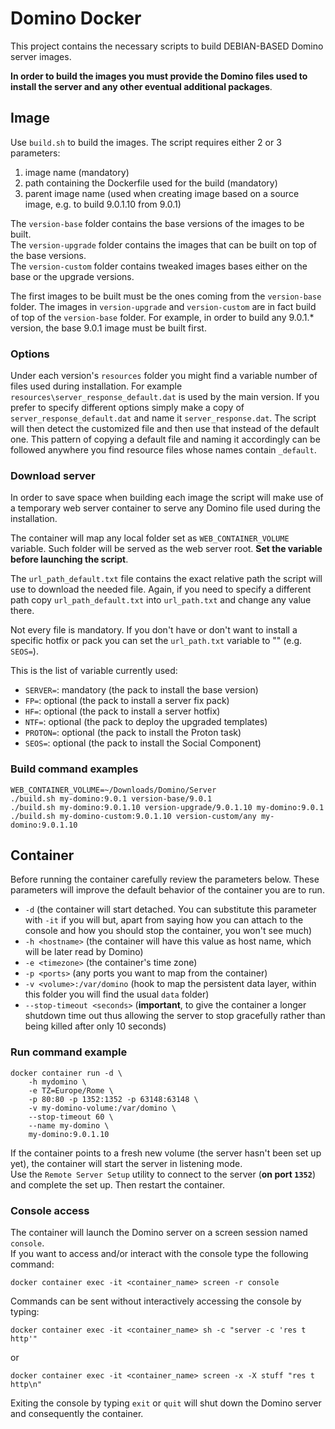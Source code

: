 # Domino Docker
This project contains the necessary scripts to build DEBIAN-BASED Domino server images.

**In order to build the images you must provide the Domino files used to install the server and any other eventual additional packages**.

## Image
Use `build.sh` to build the images. The script requires either 2 or 3 parameters:

1. image name (mandatory)
2. path containing the Dockerfile used for the build (mandatory)
3. parent image name (used when creating image based on a source image, e.g. to build 9.0.1.10 from 9.0.1)

The `version-base` folder contains the base versions of the images to be built.  
The `version-upgrade` folder contains the images that can be built on top of the base versions.  
The `version-custom` folder contains tweaked images bases either on the base or the upgrade versions.  

The first images to be built must be the ones coming from the `version-base` folder.
The images in `version-upgrade` and `version-custom` are in fact build of top of the `version-base` folder. For example, in order to build any 9.0.1.* version, the base 9.0.1 image must be built first.

### Options
Under each version's `resources` folder you might find a variable number of files used during installation.
For example `resources\server_response_default.dat` is used by the main version. If you prefer to specify different options simply make a copy of `server_response_default.dat` and name it `server_response.dat`. The script will then detect the customized file and then use that instead of the default one. This pattern of copying a default file and naming it accordingly can be followed anywhere you find resource files whose names contain `_default`.

### Download server
In order to save space when building each image the script will make use of a temporary web server container to serve any Domino file used during the installation.

The container will map any local folder set as `WEB_CONTAINER_VOLUME` variable. Such folder will be served as the web server root. **Set the variable before launching the script**.

The `url_path_default.txt` file contains the exact relative path the script will use to download the needed file. Again, if you need to specify a different path copy `url_path_default.txt` into `url_path.txt` and change any value there.

Not every file is mandatory. If you don't have or don't want to install a specific hotfix or pack you can set the `url_path.txt` variable to "" (e.g. `SEOS=`).

This is the list of variable currently used:

* `SERVER=`: mandatory (the pack to install the base version)
* `FP=`: optional (the pack to install a server fix pack)
* `HF=`: optional (the pack to install a server hotfix)
* `NTF=`: optional (the pack to deploy the upgraded templates)
* `PROTON=`: optional (the pack to install the Proton task)
* `SEOS=`: optional (the pack to install the Social Component)

### Build command examples
```
WEB_CONTAINER_VOLUME=~/Downloads/Domino/Server
./build.sh my-domino:9.0.1 version-base/9.0.1
./build.sh my-domino:9.0.1.10 version-upgrade/9.0.1.10 my-domino:9.0.1
./build.sh my-domino-custom:9.0.1.10 version-custom/any my-domino:9.0.1.10
```

## Container
Before running the container carefully review the parameters below. These parameters will improve the default behavior of the container you are to run.

* `-d` (the container will start detached. You can substitute this parameter with `-it` if you will but, apart from saying how you can attach to the console and how you should stop the container, you won't see much)
* `-h <hostname>` (the container will have this value as host name, which will be later read by Domino)
* `-e <timezone>` (the container's time zone)
* `-p <ports>` (any ports you want to map from the container)
* `-v <volume>:/var/domino` (hook to map the persistent data layer, within this folder you will find the usual `data` folder)
* `--stop-timeout <seconds>` (**important**, to give the container a longer shutdown time out thus allowing the server to stop gracefully rather than being killed after only 10 seconds)

### Run command example
```
docker container run -d \
    -h mydomino \
    -e TZ=Europe/Rome \
    -p 80:80 -p 1352:1352 -p 63148:63148 \
    -v my-domino-volume:/var/domino \
    --stop-timeout 60 \
    --name my-domino \
    my-domino:9.0.1.10
```

If the container points to a fresh new volume (the server hasn't been set up yet), the container will start the server in listening mode.  
Use the `Remote Server Setup` utility to connect to the server (**on port `1352`**) and complete the set up. Then restart the container.

### Console access
The container will launch the Domino server on a screen session named `console`.  
If you want to access and/or interact with the console type the following command:

```
docker container exec -it <container_name> screen -r console
```

Commands can be sent without interactively accessing the console by typing:

```
docker container exec -it <container_name> sh -c "server -c 'res t http'"
```
or
```
docker container exec -it <container_name> screen -x -X stuff "res t http\n"
```

Exiting the console by typing `exit` or `quit` will shut down the Domino server and consequently the container.
